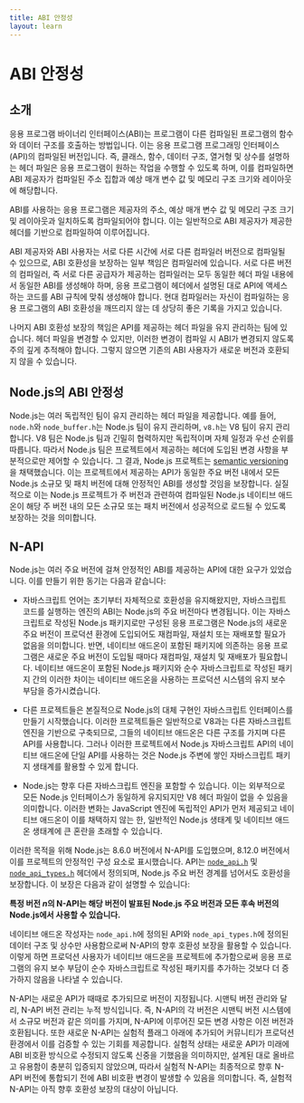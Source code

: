 ```yaml
---
title: ABI 안정성
layout: learn
---
```


# ABI 안정성

## 소개

응용 프로그램 바이너리 인터페이스(ABI)는 프로그램이 다른 컴파일된 프로그램의 함수와 데이터 구조를 호출하는 방법입니다. 이는 응용 프로그램 프로그래밍 인터페이스(API)의 컴파일된 버전입니다. 즉, 클래스, 함수, 데이터 구조, 열거형 및 상수를 설명하는 헤더 파일은 응용 프로그램이 원하는 작업을 수행할 수 있도록 하며, 이를 컴파일하면 ABI 제공자가 컴파일된 주소 집합과 예상 매개 변수 값 및 메모리 구조 크기와 레이아웃에 해당합니다.

ABI를 사용하는 응용 프로그램은 제공자의 주소, 예상 매개 변수 값 및 메모리 구조 크기 및 레이아웃과 일치하도록 컴파일되어야 합니다. 이는 일반적으로 ABI 제공자가 제공한 헤더를 기반으로 컴파일하여 이루어집니다.

ABI 제공자와 ABI 사용자는 서로 다른 시간에 서로 다른 컴파일러 버전으로 컴파일될 수 있으므로, ABI 호환성을 보장하는 일부 책임은 컴파일러에 있습니다. 서로 다른 버전의 컴파일러, 즉 서로 다른 공급자가 제공하는 컴파일러는 모두 동일한 헤더 파일 내용에서 동일한 ABI를 생성해야 하며, 응용 프로그램이 헤더에서 설명된 대로 API에 액세스하는 코드를 ABI 규칙에 맞춰 생성해야 합니다. 현대 컴파일러는 자신이 컴파일하는 응용 프로그램의 ABI 호환성을 깨뜨리지 않는 데 상당히 좋은 기록을 가지고 있습니다.

나머지 ABI 호환성 보장의 책임은 API를 제공하는 헤더 파일을 유지 관리하는 팀에 있습니다. 헤더 파일을 변경할 수 있지만, 이러한 변경이 컴파일 시 ABI가 변경되지 않도록 주의 깊게 추적해야 합니다. 그렇지 않으면 기존의 ABI 사용자가 새로운 버전과 호환되지 않을 수 있습니다.

## Node.js의 ABI 안정성

Node.js는 여러 독립적인 팀이 유지 관리하는 헤더 파일을 제공합니다. 예를 들어, `node.h`와 `node_buffer.h`는 Node.js 팀이 유지 관리하며, `v8.h`는 V8 팀이 유지 관리합니다. V8 팀은 Node.js 팀과 긴밀히 협력하지만 독립적이며 자체 일정과 우선 순위를 따릅니다. 따라서 Node.js 팀은 프로젝트에서 제공하는 헤더에 도입된 변경 사항을 부분적으로만 제어할 수 있습니다. 그 결과, Node.js 프로젝트는 [semantic versioning](https://semver.org/)을 채택했습니다. 이는 프로젝트에서 제공하는 API가 동일한 주요 버전 내에서 모든 Node.js 소규모 및 패치 버전에 대해 안정적인 ABI를 생성할 것임을 보장합니다. 실질적으로 이는 Node.js 프로젝트가 주 버전과 관련하여 컴파일된 Node.js 네이티브 애드온이 해당 주 버전 내의 모든 소규모 또는 패치 버전에서 성공적으로 로드될 수 있도록 보장하는 것을 의미합니다.

## N-API

Node.js는 여러 주요 버전에 걸쳐 안정적인 ABI를 제공하는 API에 대한 요구가 있었습니다. 이를 만들기 위한 동기는 다음과 같습니다:

- 자바스크립트 언어는 초기부터 자체적으로 호환성을 유지해왔지만, 자바스크립트 코드를 실행하는 엔진의 ABI는 Node.js의 주요 버전마다 변경됩니다. 이는 자바스크립트로 작성된 Node.js 패키지로만 구성된 응용 프로그램은 Node.js의 새로운 주요 버전이 프로덕션 환경에 도입되어도 재컴파일, 재설치 또는 재배포할 필요가 없음을 의미합니다. 반면, 네이티브 애드온이 포함된 패키지에 의존하는 응용 프로그램은 새로운 주요 버전이 도입될 때마다 재컴파일, 재설치 및 재배포가 필요합니다. 네이티브 애드온이 포함된 Node.js 패키지와 순수 자바스크립트로 작성된 패키지 간의 이러한 차이는 네이티브 애드온을 사용하는 프로덕션 시스템의 유지 보수 부담을 증가시켰습니다.

- 다른 프로젝트들은 본질적으로 Node.js의 대체 구현인 자바스크립트 인터페이스를 만들기 시작했습니다. 이러한 프로젝트들은 일반적으로 V8과는 다른 자바스크립트 엔진을 기반으로 구축되므로, 그들의 네이티브 애드온은 다른 구조를 가지며 다른 API를 사용합니다. 그러나 이러한 프로젝트에서 Node.js 자바스크립트 API의 네이티브 애드온에 단일 API를 사용하는 것은 Node.js 주변에 쌓인 자바스크립트 패키지 생태계를 활용할 수 있게 합니다.

- Node.js는 향후 다른 자바스크립트 엔진을 포함할 수 있습니다. 이는 외부적으로 모든 Node.js 인터페이스가 동일하게 유지되지만 V8 헤더 파일이 없을 수 있음을 의미합니다. 이러한 변화는 JavaScript 엔진에 독립적인 API가 먼저 제공되고 네이티브 애드온이 이를 채택하지 않는 한, 일반적인 Node.js 생태계 및 네이티브 애드온 생태계에 큰 혼란을 초래할 수 있습니다.

이러한 목적을 위해 Node.js는 8.6.0 버전에서 N-API를 도입했으며, 8.12.0 버전에서 이를 프로젝트의 안정적인 구성 요소로 표시했습니다. API는 [`node_api.h`][] 및 [`node_api_types.h`][] 헤더에서 정의되며, Node.js 주요 버전 경계를 넘어서도 호환성을 보장합니다. 이 보장은 다음과 같이 설명할 수 있습니다:

**특정 버전 *n*의 N-API는 해당 버전이 발표된 Node.js 주요 버전과 모든 후속 버전의 Node.js에서 사용할 수 있습니다.**

네이티브 애드온 작성자는 `node_api.h`에 정의된 API와 `node_api_types.h`에 정의된 데이터 구조 및 상수만 사용함으로써 N-API의 향후 호환성 보장을 활용할 수 있습니다. 이렇게 하면 프로덕션 사용자가 네이티브 애드온을 프로젝트에 추가함으로써 응용 프로그램의 유지 보수 부담이 순수 자바스크립트로 작성된 패키지를 추가하는 것보다 더 증가하지 않음을 나타낼 수 있습니다.

N-API는 새로운 API가 때때로 추가되므로 버전이 지정됩니다. 시맨틱 버전 관리와 달리, N-API 버전 관리는 누적 방식입니다. 즉, N-API의 각 버전은 시맨틱 버전 시스템에서 소규모 버전과 같은 의미를 가지며, N-API에 이루어진 모든 변경 사항은 이전 버전과 호환됩니다. 또한 새로운 N-API는 실험적 플래그 아래에 추가되어 커뮤니티가 프로덕션 환경에서 이를 검증할 수 있는 기회를 제공합니다. 실험적 상태는 새로운 API가 미래에 ABI 비호환 방식으로 수정되지 않도록 신중을 기했음을 의미하지만, 설계된 대로 올바르고 유용함이 충분히 입증되지 않았으며, 따라서 실험적 N-API는 최종적으로 향후 N-API 버전에 통합되기 전에 ABI 비호환 변경이 발생할 수 있음을 의미합니다. 즉, 실험적 N-API는 아직 향후 호환성 보장의 대상이 아닙니다.

[`node_api.h`]: https://github.com/nodejs/node/blob/main/src/node_api.h
[`node_api_types.h`]: https://github.com/nodejs/node/blob/main/src/node_api_types.h
